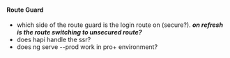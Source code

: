 #### Route Guard

- which side of the route guard is the login route on (secure?).
  **_on refresh is the route switching to unsecured route?_**
- does hapi handle the ssr?
- does ng serve --prod work in pro+ environment?
